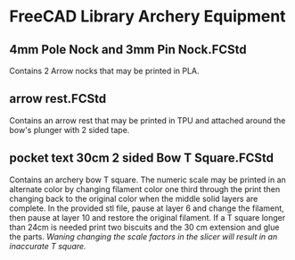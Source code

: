 FreeCAD Library  Archery Equipment
==================================

4mm Pole Nock and 3mm Pin Nock.FCStd
------------------------------------
Contains 2 Arrow nocks that may be printed in PLA.

arrow rest.FCStd
----------------
Contains an arrow rest that may be printed in TPU and attached around the bow's plunger with 2 sided tape.

pocket text 30cm 2 sided Bow T Square.FCStd
-------------------------------------------
Contains an archery bow T square. The numeric scale may be printed in an alternate color by changing filament color one third through the print then changing back to the original color when the middle solid layers are complete. In the provided stl file, pause at layer 6 and change the filament, then pause at layer 10 and restore the original filament. If a T square longer than 24cm is needed print two biscuits and the 30 cm extension and glue the parts. *Waning changing the scale factors in the slicer will result in an inaccurate T square.*